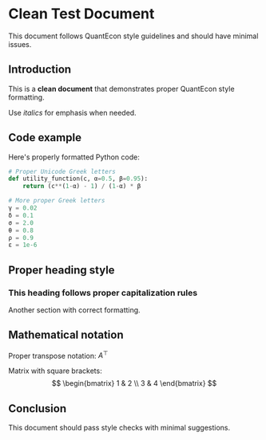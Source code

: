 # Clean Test Document

This document follows QuantEcon style guidelines and should have minimal issues.

## Introduction

This is a **clean document** that demonstrates proper QuantEcon style formatting.

Use *italics* for emphasis when needed.

## Code example

Here's properly formatted Python code:

```python
# Proper Unicode Greek letters
def utility_function(c, α=0.5, β=0.95):
    return (c**(1-α) - 1) / (1-α) * β

# More proper Greek letters
γ = 0.02
δ = 0.1
σ = 2.0
θ = 0.8
ρ = 0.9
ε = 1e-6
```

## Proper heading style

### This heading follows proper capitalization rules

Another section with correct formatting.

## Mathematical notation

Proper transpose notation: $A^\top$

Matrix with square brackets:
$$
\begin{bmatrix}
1 & 2 \\
3 & 4
\end{bmatrix}
$$

## Conclusion

This document should pass style checks with minimal suggestions.
